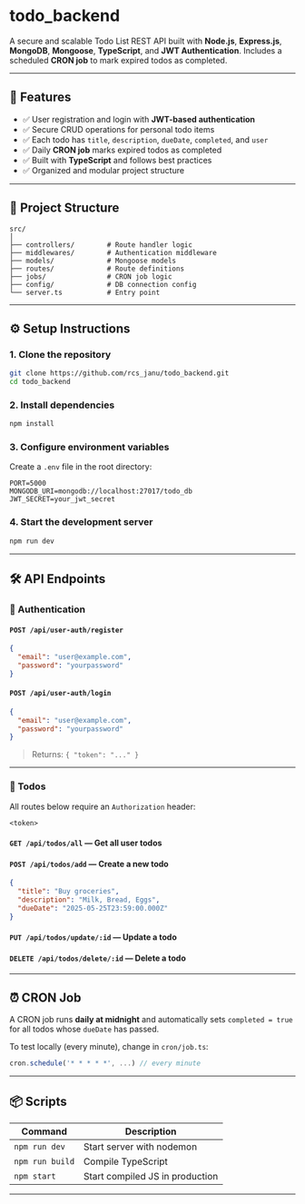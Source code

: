 # todo_backend

A secure and scalable Todo List REST API built with **Node.js**, **Express.js**, **MongoDB**, **Mongoose**, **TypeScript**, and **JWT Authentication**. Includes a scheduled **CRON job** to mark expired todos as completed.

---

## 🚀 Features

- ✅ User registration and login with **JWT-based authentication**
- ✅ Secure CRUD operations for personal todo items
- ✅ Each todo has `title`, `description`, `dueDate`, `completed`, and `user`
- ✅ Daily **CRON job** marks expired todos as completed
- ✅ Built with **TypeScript** and follows best practices
- ✅ Organized and modular project structure

---

## 📁 Project Structure

```
src/
│
├── controllers/        # Route handler logic
├── middlewares/        # Authentication middleware
├── models/             # Mongoose models
├── routes/             # Route definitions
├── jobs/               # CRON job logic
├── config/             # DB connection config
└── server.ts           # Entry point
```

---

## ⚙️ Setup Instructions

### 1. Clone the repository

```bash
git clone https://github.com/rcs_janu/todo_backend.git
cd todo_backend
```

### 2. Install dependencies

```bash
npm install
```

### 3. Configure environment variables

Create a `.env` file in the root directory:

```
PORT=5000
MONGODB_URI=mongodb://localhost:27017/todo_db
JWT_SECRET=your_jwt_secret
```

### 4. Start the development server

```bash
npm run dev
```

---

## 🛠 API Endpoints

### 🔐 Authentication

#### `POST /api/user-auth/register`
```json
{
  "email": "user@example.com",
  "password": "yourpassword"
}
```

#### `POST /api/user-auth/login`
```json
{
  "email": "user@example.com",
  "password": "yourpassword"
}
```

> Returns: `{ "token": "..." }`

---

### 📝 Todos

All routes below require an `Authorization` header:
```
<token>
```

#### `GET /api/todos/all` — Get all user todos  
#### `POST /api/todos/add` — Create a new todo
```json
{
  "title": "Buy groceries",
  "description": "Milk, Bread, Eggs",
  "dueDate": "2025-05-25T23:59:00.000Z"
}
```

#### `PUT /api/todos/update/:id` — Update a todo  
#### `DELETE /api/todos/delete/:id` — Delete a todo

---

## ⏰ CRON Job

A CRON job runs **daily at midnight** and automatically sets `completed = true` for all todos whose `dueDate` has passed.

To test locally (every minute), change in `cron/job.ts`:

```ts
cron.schedule('* * * * *', ...) // every minute
```

---

## 📦 Scripts

| Command         | Description                     |
|----------------|---------------------------------|
| `npm run dev`  | Start server with nodemon       |
| `npm run build`| Compile TypeScript              |
| `npm start`    | Start compiled JS in production |

---